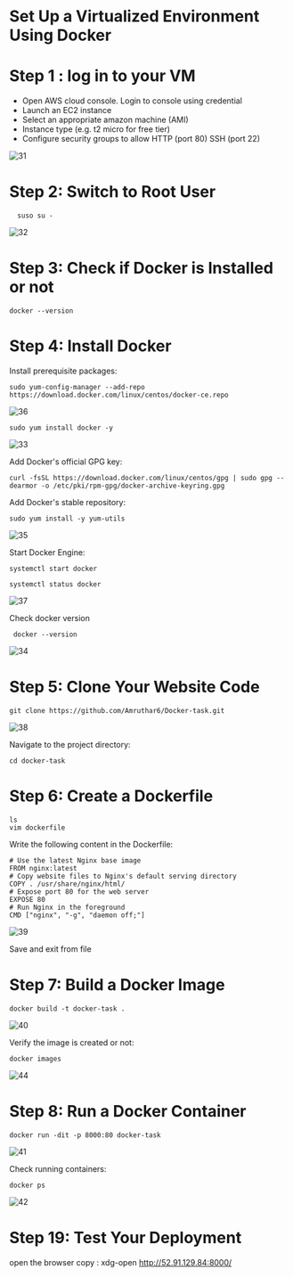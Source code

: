 #  Set Up a Virtualized Environment Using Docker

# Step 1 : log in to your VM

- Open AWS cloud console. Login to console using credential
- Launch an EC2 instance
- Select an appropriate amazon machine (AMI)
- Instance type (e.g. t2 micro for free tier)
-  Configure security groups to allow HTTP (port 80) SSH (port 22)

![31](https://github.com/user-attachments/assets/9e02b282-6841-4976-9884-5ea831f6c9b8)

# Step 2: Switch to Root User

``` git
  suso su -
```

![32](https://github.com/user-attachments/assets/f85ebe84-acfe-4b4a-982f-2b14bc3f0b1c)

# Step 3: Check if Docker is Installed or not

``` git
docker --version
```

# Step 4: Install Docker
Install prerequisite packages:
``` git
sudo yum-config-manager --add-repo https://download.docker.com/linux/centos/docker-ce.repo
```

![36](https://github.com/user-attachments/assets/1de8371f-d4e0-4919-ab5b-e42c46594c2d)

``` git
sudo yum install docker -y
```
![33](https://github.com/user-attachments/assets/18344c22-f405-4eb9-9192-8b838c50ca52)

 Add Docker's official GPG key:
 ``` git
curl -fsSL https://download.docker.com/linux/centos/gpg | sudo gpg --dearmor -o /etc/pki/rpm-gpg/docker-archive-keyring.gpg
```

Add Docker's stable repository:
``` git
sudo yum install -y yum-utils
```

![35](https://github.com/user-attachments/assets/651eda58-f911-4ba2-bc5c-9fb85bcbd5eb)

Start Docker Engine:
``` git
systemctl start docker
```
``` git
systemctl status docker
```

![37](https://github.com/user-attachments/assets/a33878bd-2665-423a-9f60-c4d956f30ed0)

Check docker version
``` git
 docker --version
```

![34](https://github.com/user-attachments/assets/e1547b72-5939-45ef-81db-8dccfa62762c)

# Step 5: Clone Your Website Code

``` git
git clone https://github.com/Amruthar6/Docker-task.git
```

![38](https://github.com/user-attachments/assets/57662f7d-68e1-4916-af96-e2c39120a498)

Navigate to the project directory: 
``` git
cd docker-task
```

# Step 6: Create a Dockerfile

``` git
ls
vim dockerfile
```

Write the following content in the Dockerfile:

``` git
# Use the latest Nginx base image
FROM nginx:latest
# Copy website files to Nginx's default serving directory
COPY . /usr/share/nginx/html/
# Expose port 80 for the web server
EXPOSE 80
# Run Nginx in the foreground
CMD ["nginx", "-g", "daemon off;"]
```

![39](https://github.com/user-attachments/assets/1e1c7542-a529-472f-a95c-23f4c38d4871)

Save and exit from file

# Step 7: Build a Docker Image

``` git
docker build -t docker-task .
```

![40](https://github.com/user-attachments/assets/c760c79d-7bab-450c-8b18-1f48e2015540)

Verify the image is created or not:

``` git
docker images
```

![44](https://github.com/user-attachments/assets/7780eb46-99b8-4701-9e66-58847a84c4a0)

# Step 8: Run a Docker Container

``` git
docker run -dit -p 8000:80 docker-task
```

![41](https://github.com/user-attachments/assets/070f459f-50a4-4690-9e22-ac5b6a7aedd7)

Check running containers:

``` git
docker ps
```

![42](https://github.com/user-attachments/assets/60347853-7497-4505-8518-422996470b75)

# Step 19: Test Your Deployment
 open the browser
 copy : xdg-open http://52.91.129.84:8000/
